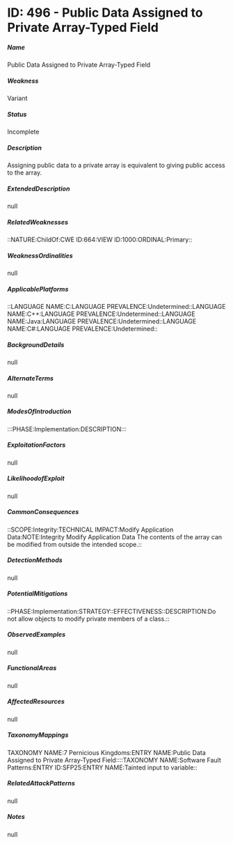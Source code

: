 # ID: 496 - Public Data Assigned to Private Array-Typed Field
<h5>Name</h5>Public Data Assigned to Private Array-Typed Field
<h5>Weakness</h5>Variant
<h5>Status</h5>Incomplete
<h5>Description</h5>Assigning public data to a private array is equivalent to giving public access to the array.
<h5>ExtendedDescription</h5>null
<h5>RelatedWeaknesses</h5>::NATURE:ChildOf:CWE ID:664:VIEW ID:1000:ORDINAL:Primary::
<h5>WeaknessOrdinalities</h5>null
<h5>ApplicablePlatforms</h5>::LANGUAGE NAME:C:LANGUAGE PREVALENCE:Undetermined::LANGUAGE NAME:C++:LANGUAGE PREVALENCE:Undetermined::LANGUAGE NAME:Java:LANGUAGE PREVALENCE:Undetermined::LANGUAGE NAME:C#:LANGUAGE PREVALENCE:Undetermined::
<h5>BackgroundDetails</h5>null
<h5>AlternateTerms</h5>null
<h5>ModesOfIntroduction</h5>:::PHASE:Implementation:DESCRIPTION:::
<h5>ExploitationFactors</h5>null
<h5>LikelihoodofExploit</h5>null
<h5>CommonConsequences</h5>::SCOPE:Integrity:TECHNICAL IMPACT:Modify Application Data:NOTE:Integrity Modify Application Data The contents of the array can be modified from outside the intended scope.::
<h5>DetectionMethods</h5>null
<h5>PotentialMitigations</h5>::PHASE:Implementation:STRATEGY::EFFECTIVENESS::DESCRIPTION:Do not allow objects to modify private members of a class.::
<h5>ObservedExamples</h5>null
<h5>FunctionalAreas</h5>null
<h5>AffectedResources</h5>null
<h5>TaxonomyMappings</h5>TAXONOMY NAME:7 Pernicious Kingdoms:ENTRY NAME:Public Data Assigned to Private Array-Typed Field::::TAXONOMY NAME:Software Fault Patterns:ENTRY ID:SFP25:ENTRY NAME:Tainted input to variable::
<h5>RelatedAttackPatterns</h5>null
<h5>Notes</h5>null

